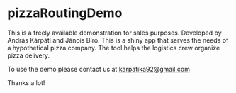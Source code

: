 # pizzaRoutingDemo
This is a freely available demonstration for sales purposes. Developed by András Kárpáti and Jánois Bíró. This is a shiny app that serves the needs of a hypothetical pizza company. The tool helps the logistics crew organize pizza delivery. 

To use the demo please contact us at karpatika92@gmail.com

Thanks a lot!
